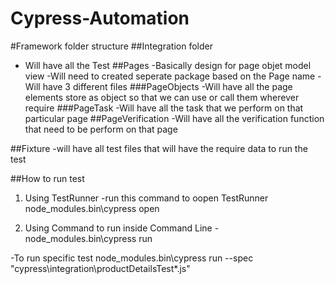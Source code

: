 # Cypress-Automation 


#Framework folder structure
##Integration folder 
- Will have all the Test
##Pages
-Basically design for page objet model view
-Will need to created seperate package based on the Page name
-Will have 3 different files
###PageObjects 
-Will have all the page elements store as object so that we can use or call them wherever require
###PageTask
-Will have all the task that we perform on that particular page
##PageVerification
-Will have all the verification function that need to be perform on that page

##Fixture
-will have all test files that will have the require data to run the test

##How to run test
1. Using TestRunner
-run this command to oopen TestRunner node_modules\.bin\cypress open

2. Using Command to run inside Command Line
-node_modules\.bin\cypress run

-To run specific test node_modules\.bin\cypress run --spec "cypress\integration\productDetailsTest\*.js"
